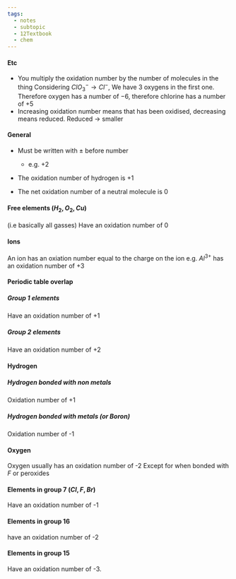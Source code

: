 ```yaml
---
tags:
  - notes
  - subtopic
  - 12Textbook
  - chem
---
```

#### Etc
- You multiply the oxidation number by the number of molecules in the thing
	Considering $ClO_3^-\rightarrow Cl^-$, We have 3 oxygens in the first one. Therefore oxygen has a number of $-6$, therefore chlorine has a number of $+5$
- Increasing oxidation number means that has been oxidised, decreasing means reduced.
	Reduced $\rightarrow$ smaller 

#### General

- Must be written with $\pm$ before number
	- e.g. $+2$ 

- The oxidation number of hydrogen is +1 
- The net oxidation number of a neutral molecule is 0
#### Free elements ($H_2, O_2, Cu$) 
(i.e basically all gasses)
Have an oxidation number of $0$ 
#### Ions
An ion has an oxiation number equal to the charge on the ion
e.g. $Al^{3+}$ has an oxidation number of +3 
#### Periodic table overlap
##### Group 1 elements
Have an oxidation number of +1
##### Group 2 elements
Have an oxidation number of +2
#### Hydrogen
##### Hydrogen bonded with non metals
Oxidation number of +1
##### Hydrogen bonded with metals (or Boron)
Oxidation number of -1
#### Oxygen
Oxygen usually has an oxidation number of -2
	Except for when bonded with $F$ or peroxides
#### Elements in group 7 ($Cl, F, Br$)
Have an oxidation number of -1
#### Elements in group 16
have an oxidation number of -2 
#### Elements in group 15
Have an oxidation number of -3.